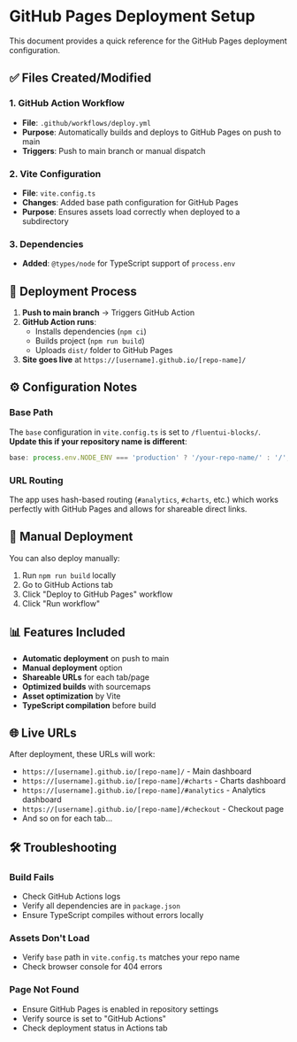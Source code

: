 # GitHub Pages Deployment Setup

This document provides a quick reference for the GitHub Pages deployment configuration.

## ✅ Files Created/Modified

### 1. GitHub Action Workflow

- **File**: `.github/workflows/deploy.yml`
- **Purpose**: Automatically builds and deploys to GitHub Pages on push to main
- **Triggers**: Push to main branch or manual dispatch

### 2. Vite Configuration

- **File**: `vite.config.ts`
- **Changes**: Added base path configuration for GitHub Pages
- **Purpose**: Ensures assets load correctly when deployed to a subdirectory

### 3. Dependencies

- **Added**: `@types/node` for TypeScript support of `process.env`

## 🚀 Deployment Process

1. **Push to main branch** → Triggers GitHub Action
2. **GitHub Action runs**:
   - Installs dependencies (`npm ci`)
   - Builds project (`npm run build`)
   - Uploads `dist/` folder to GitHub Pages
3. **Site goes live** at `https://[username].github.io/[repo-name]/`

## ⚙️ Configuration Notes

### Base Path

The `base` configuration in `vite.config.ts` is set to `/fluentui-blocks/`.
**Update this if your repository name is different**:

```typescript
base: process.env.NODE_ENV === 'production' ? '/your-repo-name/' : '/',
```

### URL Routing

The app uses hash-based routing (`#analytics`, `#charts`, etc.) which works perfectly with GitHub Pages and allows for shareable direct links.

## 🔧 Manual Deployment

You can also deploy manually:

1. Run `npm run build` locally
2. Go to GitHub Actions tab
3. Click "Deploy to GitHub Pages" workflow
4. Click "Run workflow"

## 📊 Features Included

- **Automatic deployment** on push to main
- **Manual deployment** option
- **Shareable URLs** for each tab/page
- **Optimized builds** with sourcemaps
- **Asset optimization** by Vite
- **TypeScript compilation** before build

## 🌐 Live URLs

After deployment, these URLs will work:

- `https://[username].github.io/[repo-name]/` - Main dashboard
- `https://[username].github.io/[repo-name]/#charts` - Charts dashboard
- `https://[username].github.io/[repo-name]/#analytics` - Analytics dashboard
- `https://[username].github.io/[repo-name]/#checkout` - Checkout page
- And so on for each tab...

## 🛠️ Troubleshooting

### Build Fails

- Check GitHub Actions logs
- Verify all dependencies are in `package.json`
- Ensure TypeScript compiles without errors locally

### Assets Don't Load

- Verify `base` path in `vite.config.ts` matches your repo name
- Check browser console for 404 errors

### Page Not Found

- Ensure GitHub Pages is enabled in repository settings
- Verify source is set to "GitHub Actions"
- Check deployment status in Actions tab
